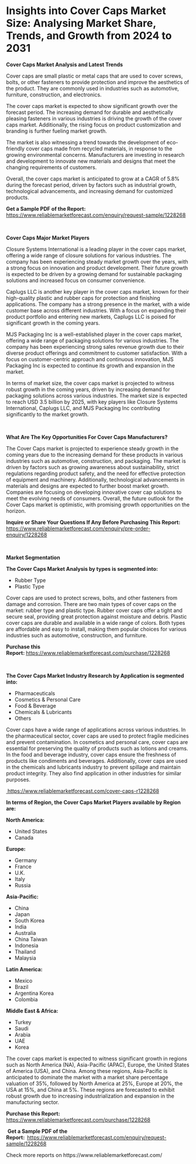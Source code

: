 <p><h1>Insights into Cover Caps Market Size: Analysing Market Share, Trends, and Growth from 2024 to 2031</h1></p><p><strong>Cover Caps Market Analysis and Latest Trends</strong></p>
<p><p>Cover caps are small plastic or metal caps that are used to cover screws, bolts, or other fasteners to provide protection and improve the aesthetics of the product. They are commonly used in industries such as automotive, furniture, construction, and electronics.</p><p>The cover caps market is expected to show significant growth over the forecast period. The increasing demand for durable and aesthetically pleasing fasteners in various industries is driving the growth of the cover caps market. Additionally, the rising focus on product customization and branding is further fueling market growth.</p><p>The market is also witnessing a trend towards the development of eco-friendly cover caps made from recycled materials, in response to the growing environmental concerns. Manufacturers are investing in research and development to innovate new materials and designs that meet the changing requirements of customers.</p><p>Overall, the cover caps market is anticipated to grow at a CAGR of 5.8% during the forecast period, driven by factors such as industrial growth, technological advancements, and increasing demand for customized products.</p></p>
<p><strong>Get a Sample PDF of the Report:&nbsp;</strong> <a href="https://www.reliablemarketforecast.com/enquiry/request-sample/1228268">https://www.reliablemarketforecast.com/enquiry/request-sample/1228268</a></p>
<p>&nbsp;</p>
<p><strong>Cover Caps Major Market Players</strong></p>
<p><p>Closure Systems International is a leading player in the cover caps market, offering a wide range of closure solutions for various industries. The company has been experiencing steady market growth over the years, with a strong focus on innovation and product development. Their future growth is expected to be driven by a growing demand for sustainable packaging solutions and increased focus on consumer convenience.</p><p>Caplugs LLC is another key player in the cover caps market, known for their high-quality plastic and rubber caps for protection and finishing applications. The company has a strong presence in the market, with a wide customer base across different industries. With a focus on expanding their product portfolio and entering new markets, Caplugs LLC is poised for significant growth in the coming years.</p><p>MJS Packaging Inc is a well-established player in the cover caps market, offering a wide range of packaging solutions for various industries. The company has been experiencing strong sales revenue growth due to their diverse product offerings and commitment to customer satisfaction. With a focus on customer-centric approach and continuous innovation, MJS Packaging Inc is expected to continue its growth and expansion in the market.</p><p>In terms of market size, the cover caps market is projected to witness robust growth in the coming years, driven by increasing demand for packaging solutions across various industries. The market size is expected to reach USD 3.5 billion by 2025, with key players like Closure Systems International, Caplugs LLC, and MJS Packaging Inc contributing significantly to the market growth.</p></p>
<p>&nbsp;</p>
<p><strong>What Are The Key Opportunities For Cover Caps Manufacturers?</strong></p>
<p><p>The Cover Caps market is projected to experience steady growth in the coming years due to the increasing demand for these products in various industries such as automotive, construction, and packaging. The market is driven by factors such as growing awareness about sustainability, strict regulations regarding product safety, and the need for effective protection of equipment and machinery. Additionally, technological advancements in materials and designs are expected to further boost market growth. Companies are focusing on developing innovative cover cap solutions to meet the evolving needs of consumers. Overall, the future outlook for the Cover Caps market is optimistic, with promising growth opportunities on the horizon.</p></p>
<p><strong>Inquire or Share Your Questions If Any Before Purchasing This Report:</strong> <a href="https://www.reliablemarketforecast.com/enquiry/pre-order-enquiry/1228268">https://www.reliablemarketforecast.com/enquiry/pre-order-enquiry/1228268</a></p>
<p>&nbsp;</p>
<p><strong>Market Segmentation</strong></p>
<p><strong>The Cover Caps Market Analysis by types is segmented into:</strong></p>
<p><ul><li>Rubber Type</li><li>Plastic Type</li></ul></p>
<p><p>Cover caps are used to protect screws, bolts, and other fasteners from damage and corrosion. There are two main types of cover caps on the market: rubber type and plastic type. Rubber cover caps offer a tight and secure seal, providing great protection against moisture and debris. Plastic cover caps are durable and available in a wide range of colors. Both types are affordable and easy to install, making them popular choices for various industries such as automotive, construction, and furniture.</p></p>
<p><strong>Purchase this Report:&nbsp;</strong><a href="https://www.reliablemarketforecast.com/purchase/1228268">https://www.reliablemarketforecast.com/purchase/1228268</a></p>
<p>&nbsp;</p>
<p><strong>The Cover Caps Market Industry Research by Application is segmented into:</strong></p>
<p><ul><li>Pharmaceuticals</li><li>Cosmetics & Personal Care</li><li>Food & Beverage</li><li>Chemicals & Lubricants</li><li>Others</li></ul></p>
<p><p>Cover caps have a wide range of applications across various industries. In the pharmaceutical sector, cover caps are used to protect fragile medicines and prevent contamination. In cosmetics and personal care, cover caps are essential for preserving the quality of products such as lotions and creams. In the food and beverage industry, cover caps ensure the freshness of products like condiments and beverages. Additionally, cover caps are used in the chemicals and lubricants industry to prevent spillage and maintain product integrity. They also find application in other industries for similar purposes.</p></p>
<p><a href="https://www.reliablemarketforecast.com/cover-caps-r1228268">&nbsp;https://www.reliablemarketforecast.com/cover-caps-r1228268</a></p>
<p><strong>In terms of Region, the Cover Caps Market Players available by Region are:</strong></p>
<p>
    <p> <strong> North America: </strong>
        <ul>
            <li>United States</li>
            <li>Canada</li>
        </ul>
        </p> 
    <p> <strong> Europe: </strong>
        <ul>
            <li>Germany</li>
            <li>France</li>
            <li>U.K.</li>
            <li>Italy</li>
            <li>Russia</li>
        </ul>
        </p> 
    <p> <strong> Asia-Pacific: </strong>
        <ul>
            <li>China</li>
            <li>Japan</li>
            <li>South Korea</li>
            <li>India</li>
            <li>Australia</li>
            <li>China Taiwan</li>
            <li>Indonesia</li>
            <li>Thailand</li>
            <li>Malaysia</li>
        </ul>
        </p> 
    <p> <strong> Latin America: </strong>
        <ul>
            <li>Mexico</li>
            <li>Brazil</li>
            <li>Argentina Korea</li>
            <li>Colombia</li>
        </ul>
        </p> 
    <p> <strong> Middle East & Africa: </strong>
        <ul>
            <li>Turkey</li>
            <li>Saudi</li>
            <li>Arabia</li>
            <li>UAE</li>
            <li>Korea</li>
        </ul>
    </p>
    </p>
<p><p>The cover caps market is expected to witness significant growth in regions such as North America (NA), Asia-Pacific (APAC), Europe, the United States of America (USA), and China. Among these regions, Asia-Pacific is anticipated to dominate the market with a market share percentage valuation of 35%, followed by North America at 25%, Europe at 20%, the USA at 15%, and China at 5%. These regions are forecasted to exhibit robust growth due to increasing industrialization and expansion in the manufacturing sector.</p></p>
<p><strong>Purchase this Report: </strong><a href="https://www.reliablemarketforecast.com/purchase/1228268">https://www.reliablemarketforecast.com/purchase/1228268</a></p>
<p>&nbsp;<strong>Get a Sample PDF of the Report:&nbsp;&nbsp;</strong><a href="https://www.reliablemarketforecast.com/enquiry/request-sample/1228268">https://www.reliablemarketforecast.com/enquiry/request-sample/1228268</a></p>
<p><strong></strong></p>
<p>Check more reports on https://www.reliablemarketforecast.com/</p>